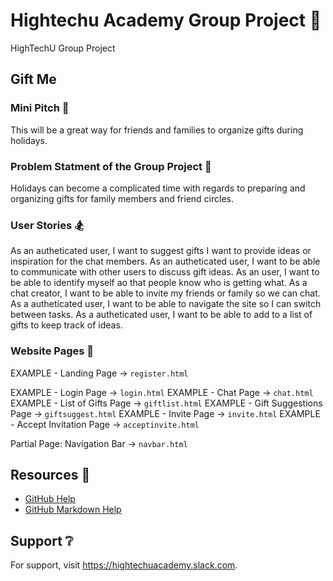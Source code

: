 # Hightechu Academy Group Project :metal:

HighTechU Group Project

## Gift Me

### Mini Pitch :ghost:

This will be a great way for friends and families to organize gifts during holidays.

### Problem Statment of the Group Project :mega:

Holidays can become a complicated time with regards to preparing and organizing gifts for family members and friend circles.

### User Stories :snowboarder:

As an autheticated user, I want to suggest gifts I want to provide ideas or inspiration for the chat members.
As an autheticated user, I want to be able to communicate with other users to discuss gift ideas.
As an user, I want to be able to identify myself ao that people know who is getting what.
As a chat creator, I want to be able to invite my friends or family so we can chat.
As a autheticated user, I want to be able to navigate the site so I can switch between tasks.
As a autheticated user, I want to be able to add to a list of gifts to keep track of ideas.



### Website Pages :speedboat:


 EXAMPLE - Landing Page -> `register.html`
 
 EXAMPLE - Login Page -> `login.html`
 EXAMPLE - Chat Page -> `chat.html`
 EXAMPLE - List of Gifts Page -> `giftlist.html`
 EXAMPLE - Gift Suggestions Page -> `giftsuggest.html`
 EXAMPLE - Invite Page -> `invite.html`
 EXAMPLE - Accept Invitation Page -> `acceptinvite.html`
 
 Partial Page: Navigation Bar -> `navbar.html`

## Resources :blue_book:

* [GitHub Help](https://help.github.com/)
* [GitHub Markdown Help](https://help.github.com/en/articles/basic-writing-and-formatting-syntax)

## Support :grey_question:

For support, visit https://hightechuacademy.slack.com.
